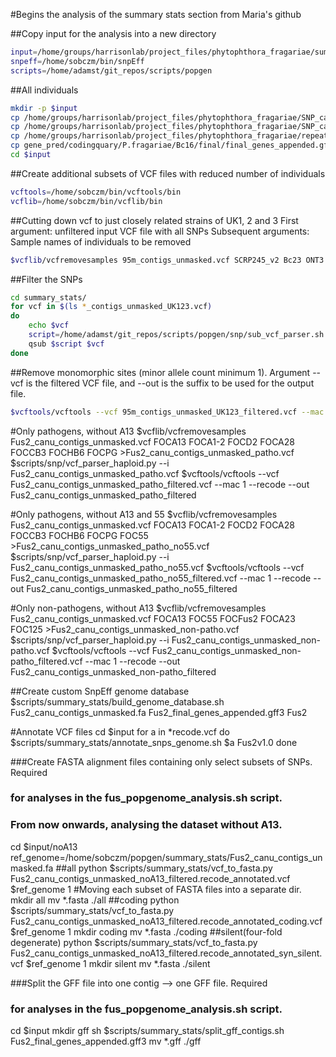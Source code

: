 #Begins the analysis of the summary stats section from Maria's github

##Copy input for the analysis into a new directory

```bash
input=/home/groups/harrisonlab/project_files/phytophthora_fragariae/summary_stats
snpeff=/home/sobczm/bin/snpEff
scripts=/home/adamst/git_repos/scripts/popgen
```

##All individuals

```bash
mkdir -p $input
cp /home/groups/harrisonlab/project_files/phytophthora_fragariae/SNP_calling/95m_contigs_unmasked.vcf $input
cp /home/groups/harrisonlab/project_files/phytophthora_fragariae/SNP_calling/95m_contigs_unmasked_filtered.vcf $input
cp /home/groups/harrisonlab/project_files/phytophthora_fragariae/repeat_masked/P.fragariae/Bc16/filtered_contigs_repmask/95m_contigs_unmasked.fa $input
cp gene_pred/codingquary/P.fragariae/Bc16/final/final_genes_appended.gff3 $input
cd $input
```

##Create additional subsets of VCF files with reduced number of individuals

```bash
vcftools=/home/sobczm/bin/vcftools/bin
vcflib=/home/sobczm/bin/vcflib/bin
```

##Cutting down vcf to just closely related strains of UK1, 2 and 3
First argument: unfiltered input VCF file with all SNPs
Subsequent arguments: Sample names of individuals to be removed

```bash
$vcflib/vcfremovesamples 95m_contigs_unmasked.vcf SCRP245_v2 Bc23 ONT3 Nov77 SCRP249 SCRP324 SCRP333 >95m_contigs_unmasked_UK123.vcf
```

##Filter the SNPs

```bash
cd summary_stats/
for vcf in $(ls *_contigs_unmasked_UK123.vcf)
do
    echo $vcf
    script=/home/adamst/git_repos/scripts/popgen/snp/sub_vcf_parser.sh
    qsub $script $vcf
done
```

##Remove monomorphic sites (minor allele count minimum 1). Argument --vcf is the filtered VCF file, and --out is the suffix to be used for the output file.

```bash
$vcftools/vcftools --vcf 95m_contigs_unmasked_UK123_filtered.vcf --mac 1 --recode --out 95m_contigs_unmasked_UK123_filtered
```

#Only pathogens, without A13
$vcflib/vcfremovesamples Fus2_canu_contigs_unmasked.vcf FOCA13 FOCA1-2 FOCD2 FOCA28 FOCCB3 FOCHB6 FOCPG >Fus2_canu_contigs_unmasked_patho.vcf
$scripts/snp/vcf_parser_haploid.py --i Fus2_canu_contigs_unmasked_patho.vcf
$vcftools/vcftools --vcf Fus2_canu_contigs_unmasked_patho_filtered.vcf --mac 1 --recode --out Fus2_canu_contigs_unmasked_patho_filtered

#Only pathogens, without A13 and 55
$vcflib/vcfremovesamples Fus2_canu_contigs_unmasked.vcf FOCA13 FOCA1-2 FOCD2 FOCA28 FOCCB3 FOCHB6 FOCPG FOC55 >Fus2_canu_contigs_unmasked_patho_no55.vcf
$scripts/snp/vcf_parser_haploid.py --i Fus2_canu_contigs_unmasked_patho_no55.vcf
$vcftools/vcftools --vcf Fus2_canu_contigs_unmasked_patho_no55_filtered.vcf --mac 1 --recode --out Fus2_canu_contigs_unmasked_patho_no55_filtered

#Only non-pathogens, without A13
$vcflib/vcfremovesamples Fus2_canu_contigs_unmasked.vcf FOCA13 FOC55 FOCFus2 FOCA23 FOC125 >Fus2_canu_contigs_unmasked_non-patho.vcf
$scripts/snp/vcf_parser_haploid.py --i Fus2_canu_contigs_unmasked_non-patho.vcf
$vcftools/vcftools --vcf Fus2_canu_contigs_unmasked_non-patho_filtered.vcf --mac 1 --recode --out Fus2_canu_contigs_unmasked_non-patho_filtered

##Create custom SnpEff genome database
$scripts/summary_stats/build_genome_database.sh Fus2_canu_contigs_unmasked.fa Fus2_final_genes_appended.gff3 Fus2

#Annotate VCF files
cd $input
for a in *recode.vcf
do
$scripts/summary_stats/annotate_snps_genome.sh $a Fus2v1.0
done

###Create FASTA alignment files containing only select subsets of SNPs. Required
### for analyses in the fus_popgenome_analysis.sh script.
### From now onwards, analysing the dataset without A13.
cd $input/noA13
ref_genome=/home/sobczm/popgen/summary_stats/Fus2_canu_contigs_unmasked.fa
##all
python $scripts/summary_stats/vcf_to_fasta.py Fus2_canu_contigs_unmasked_noA13_filtered.recode_annotated.vcf $ref_genome 1
#Moving each subset of FASTA files into a separate dir.
mkdir all
mv *.fasta ./all
##coding
python $scripts/summary_stats/vcf_to_fasta.py Fus2_canu_contigs_unmasked_noA13_filtered.recode_annotated_coding.vcf $ref_genome 1
mkdir coding
mv *.fasta ./coding
##silent(four-fold degenerate)
python $scripts/summary_stats/vcf_to_fasta.py Fus2_canu_contigs_unmasked_noA13_filtered.recode_annotated_syn_silent.vcf $ref_genome 1
mkdir silent
mv *.fasta ./silent

###Split the GFF file into one contig --> one GFF file. Required
### for analyses in the fus_popgenome_analysis.sh script.

cd $input
mkdir gff
sh $scripts/summary_stats/split_gff_contigs.sh Fus2_final_genes_appended.gff3
mv *.gff ./gff

